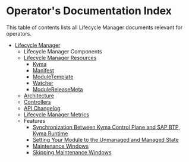 # Operator's Documentation Index

This table of contents lists all Lifecycle Manager documents relevant for operators.

* [Lifecycle Manager](../../README.md)
  * Lifecycle Manager Components
  * [Lifecycle Manager Resources](../contributor/resources/README.md)
    * [Kyma](../contributor/resources/01-kyma.md)
    * [Manifest](../contributor/resources/02-manifest.md)
    * [ModuleTemplate](../contributor/resources/03-moduletemplate.md)
    * [Watcher](../contributor/resources/04-watcher.md)
    * [ModuleReleaseMeta](../contributor/resources/05-modulereleasemeta.md)
  * [Architecture](../contributor/01-architecture.md)
  * [Controllers](../contributor/02-controllers.md)
  * [API Changelog](../contributor/05-api-changelog.md)
  * [Lifecycle Manager Metrics](../contributor/09-metrics.md)
  * Features
    * [Synchronization Between Kyma Control Plane and SAP BTP, Kyma Runtime](../contributor/08-kcp-skr-synchronization.md)
    * [Setting Your Module to the Unmanaged and Managed State](../user/02-unmanaging-modules.md)
    * [Maintenance Windows](../contributor/10-maintenance-windows.md)
    * [Skipping Maintenance Windows](../user/03-skipping-maintenance-windows.md)
